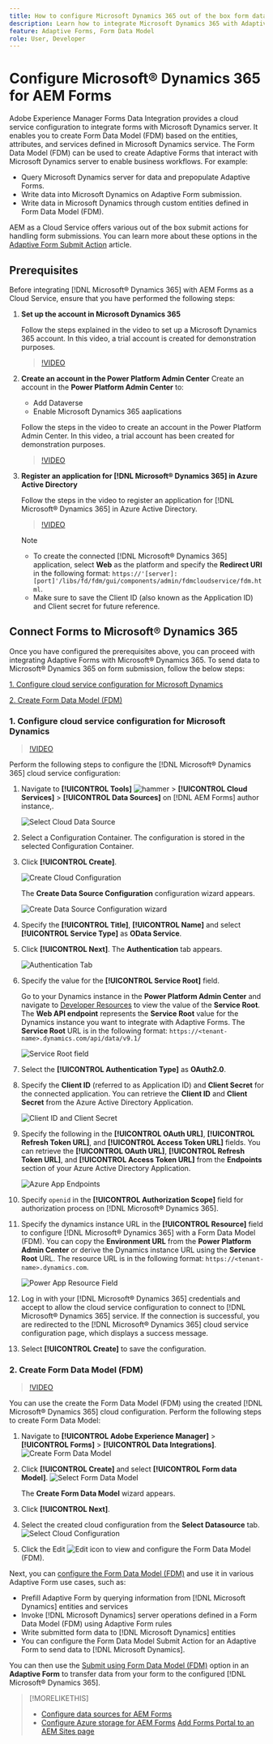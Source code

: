 ```yaml
---
title: How to configure Microsoft Dynamics 365 out of the box form data models for Adaptive Forms?
description: Learn how to integrate Microsoft Dynamics 365 with Adaptive Forms.
feature: Adaptive Forms, Form Data Model
role: User, Developer
---
```


# Configure Microsoft&reg; Dynamics 365 for AEM Forms 

Adobe Experience Manager Forms Data Integration provides a cloud service configuration to integrate forms with Microsoft Dynamics server. It enables you to create Form Data Model (FDM) based on the entities, attributes, and services defined in Microsoft Dynamics service. The Form Data Model (FDM) can be used to create Adaptive Forms that interact with Microsoft Dynamics server to enable business workflows. For example:
* Query Microsoft Dynamics server for data and prepopulate Adaptive Forms.
* Write data into Microsoft Dynamics on Adaptive Form submission.
* Write data in Microsoft Dynamics through custom entities defined in Form Data Model (FDM).

AEM as a Cloud Service offers various out of the box submit actions for handling form submissions. You can learn more about these options in the [Adaptive Form Submit Action](/help/forms/configure-submit-actions-core-components.md)  article.

<!-- 
[[!DNL Experience Manager Forms] Data Integration](data-integration.md) provides [!DNL Microsoft&reg; Dynamics 365] Cloud Services to integrate Adaptive Forms with out of the box Form Data Model (FDM). The Adaptive Forms can then interact with [!DNL Microsoft&reg; Dynamics 365] servers to enable business workflows. For example:

* Write data into [!DNL Microsoft&reg; Dynamics 365] on Adaptive Form submission.
* Write data in [!DNL Microsoft&reg; Dynamics 365] through custom entities defined in Form Data Model (FDM) and conversely.
* Query [!DNL Microsoft&reg; Dynamics 365]server for data and prepopulate Adaptive Forms.
* Read data from [!DNL Microsoft&reg; Dynamics 365] server.

[!DNL Microsoft&reg; Dynamics 365] cloud services and Form Data Model (FDM) are available out of the box on the [!DNL AEM Forms] Server after you [set up a development project for Forms based on Experience Manager archetype](setup-local-development-environment.md#forms-cloud-service-local-development-environment).

>[!NOTE]
>
>Microsoft&reg; Dynamics 365 cloud services and Form Data Model (FDM) are available out of the box only if you set up an [!DNL Experience Manager Forms] as a [!DNL Cloud Service] project based on [AEM Archetype 30](https://github.com/adobe/aem-project-archetype/releases/tag/aem-project-archetype-30) or later.-->

## Prerequisites

Before integrating [!DNL Microsoft® Dynamics 365] with AEM Forms as a Cloud Service, ensure that you have performed the following steps:


1. **Set up the account in Microsoft Dynamics 365** 
   
     Follow the steps explained in the video to set up a Microsoft Dynamics 365 account. In this video, a trial account is created for demonstration purposes.

    >[!VIDEO](https://video.tv.adobe.com/v/3444389/)

1. **Create an account in the Power Platform Admin Center**
    Create an account in the **Power Platform Admin Center** to: 
    * Add Dataverse
    * Enable Microsoft Dynamics 365 aaplications
    
    Follow the steps in the video to create an account in the Power Platform Admin Center. In this video, a trial account has been created for demonstration purposes.
    >[!VIDEO](https://video.tv.adobe.com/v/3444388)

1. **Register an application for [!DNL Microsoft&reg; Dynamics 365] in Azure Active Directory**

    Follow the steps in the video to register an application for [!DNL Microsoft&reg; Dynamics 365] in Azure Active Directory.

    >[!VIDEO](https://video.tv.adobe.com/v/3444369/dynamics365integration-microsoftdynamics-apiaccess-azuread-appregistration)

    >[!NOTE]
    >
    > * To create the connected [!DNL Microsoft® Dynamics 365] application, select **Web** as the platform and specify the **Redirect URI** in the following format: `https://'[server]:[port]'/libs/fd/fdm/gui/components/admin/fdmcloudservice/fdm.html`.
    > * Make sure to save the Client ID (also known as the Application ID) and Client secret for future reference.
    
## Connect Forms to Microsoft&reg; Dynamics 365

Once you have configured the prerequisites above, you can proceed with integrating Adaptive Forms with Microsoft® Dynamics 365. To send data to Microsoft® Dynamics 365 on form submission, follow the below steps:

[1. Configure cloud service configuration for Microsoft Dynamics](#1-configure-cloud-service-configuration-for-microsoft-dynamics)

[2. Create Form Data Model (FDM)](#2-create-form-data-model-fdm)

### 1. Configure cloud service configuration for Microsoft Dynamics

 >[!VIDEO](https://video.tv.adobe.com/v/3444370/cloudconfiguration-dataintegration-adobeexperiencemanager-aemforms-microsoftdynamics)

Perform the following steps to configure the [!DNL Microsoft&reg; Dynamics 365] cloud service configuration:

1. Navigate to **[!UICONTROL Tools]** ![hammer](assets/hammer.png) &gt; **[!UICONTROL Cloud Services]** &gt; **[!UICONTROL Data Sources]** on [!DNL AEM Forms] author instance,.

    ![Select Cloud Data Source](/help/forms/assets/dynamics-data-source.png)
1. Select a Configuration Container. The configuration is stored in the selected Configuration Container.
1. Click **[!UICONTROL Create]**.

    ![Create Cloud Configuration](/help/forms/assets/dynamics-select-configuration.png)

    The **Create Data Source Configuration** configuration wizard appears.

    ![Create Data Source Configuration wizard](/help/forms/assets/dynamics-create-data-configuration.png)

1. Specify the **[!UICONTROL Title]**, **[!UICONTROL Name]** and select **[!UICONTROL Service Type]** as **OData Service**.
1. Click **[!UICONTROL Next]**. The **Authentication** tab appears.

    ![Authentication Tab](/help/forms/assets/dynamics-authentication-tab.png)

1. Specify the value for the **[!UICONTROL Service Root]** field. 

    Go to your Dynamics instance in the **Power Platform Admin Center** and navigate to [Developer Resources](https://docs.microsoft.com/en-us/powerapps/developer/data-platform/view-download-developer-resources) to view the value of the **Service Root**. The **Web API endpoint** represents the **Service Root** value for the Dynamics instance you want to integrate with Adaptive Forms. The **Service Root** URL  is in the following format: `https://<tenant-name>.dynamics.com/api/data/v9.1/`

    ![Service Root field](/help/forms/assets/dynamics-service-root.png)

1. Select the **[!UICONTROL Authentication Type]** as **OAuth2.0**.
1. Specify the **Client ID** (referred to as Application ID) and **Client Secret** for the connected application. 
   You can retrieve the **Client ID** and **Client Secret** from the Azure Active Directory Application.

    ![Client ID and Client Secret](/help/forms/assets/dynamics-azure-app-resgistration.png)

1. Specify the following in the **[!UICONTROL OAuth URL]**, **[!UICONTROL Refresh Token URL]**, and **[!UICONTROL Access Token URL]** fields.
   You can retrieve the **[!UICONTROL OAuth URL]**, **[!UICONTROL Refresh Token URL]**, and **[!UICONTROL Access Token URL]** from the **Endpoints** section of your Azure Active Directory Application.

    ![Azure App Endpoints](/help/forms/assets/dynamics-azure-app-endpoints.png)

1. Specify `openid` in the **[!UICONTROL Authorization Scope]** field for authorization process on [!DNL Microsoft&reg; Dynamics 365].
1. Specify the dynamics instance URL in the **[!UICONTROL Resource]** field to configure [!DNL Microsoft&reg; Dynamics 365] with a Form Data Model (FDM). 
    You can copy the **Environment URL** from the **Power Platform Admin Center** or derive the Dynamics instance URL using the **Service Root** URL. The resource URL is in the following format: `https://<tenant-name>.dynamics.com`.

    ![Power App Resource Field](/help/forms/assets/dynamics-resource-field.png)

1. Log in with your [!DNL Microsoft&reg; Dynamics 365] credentials and accept to allow the cloud service configuration to connect to [!DNL Microsoft&reg; Dynamics 365] service. If the connection is successful, you are redirected to the [!DNL Microsoft&reg; Dynamics 365] cloud service configuration page, which displays a success message.
1. Select **[!UICONTROL Create]** to save the configuration.

### 2. Create Form Data Model (FDM)

>[!VIDEO](https://video.tv.adobe.com/v/3444367/aemforms-adobeexperiencemanager-formdatamodel--dataintegration-digitalforms)

You can use the create the Form Data Model (FDM) using the created [!DNL Microsoft&reg; Dynamics 365] cloud configuration. Perform the following steps to create Form Data Model:

1. Navigate to **[!UICONTROL Adobe Experience Manager]** &gt; **[!UICONTROL Forms]** &gt; **[!UICONTROL Data Integrations]**. 
   ![Create Form Data Model](/help/forms/assets/dynamics-create-fdm.png)

1. Click **[!UICONTROL Create]** and select **[!UICONTROL Form data Model]**. 
   ![Select Form Data Model](/help/forms/assets/dynamics-select-fdm.png)
   
   The **Create Form Data Model** wizard appears.
1. Click **[!UICONTROL Next]**.
1. Select the created cloud configuration from the **Select Datasource** tab. 
    ![Select Cloud Configuration](/help/forms/assets/dynamics-select-cloud-config.png)

1. Click the Edit ![Edit](assets/edit.png) icon to view and configure the Form Data Model (FDM).

Next, you can [configure the Form Data Model (FDM)](/help/forms/work-with-form-data-model.md#configure-services) and use it in various Adaptive Form use cases, such as:

* Prefill Adaptive Form by querying information from [!DNL Microsoft Dynamics] entities and services
* Invoke [!DNL Microsoft Dynamics] server operations defined in a Form Data Model (FDM) using Adaptive Form rules
* Write submitted form data to [!DNL Microsoft Dynamics] entities
* You can configure the Form Data Model Submit Action for an Adaptive Form to send data to [!DNL Microsoft Dynamics].

You can then use the [Submit using Form Data Model (FDM)](/help/forms/using-form-data-model.md) option in an **Adaptive Form** to transfer data from your form to the configured [!DNL Microsoft® Dynamics 365].


>[!MORELIKETHIS]
>
>* [Configure data sources for AEM Forms](/help/forms/configure-data-sources.md)
>* [Configure Azure storage for AEM Forms](/help/forms/configure-azure-storage.md)
>  [Add Forms Portal to an AEM Sites page](/help/forms/configure-forms-portal.md)